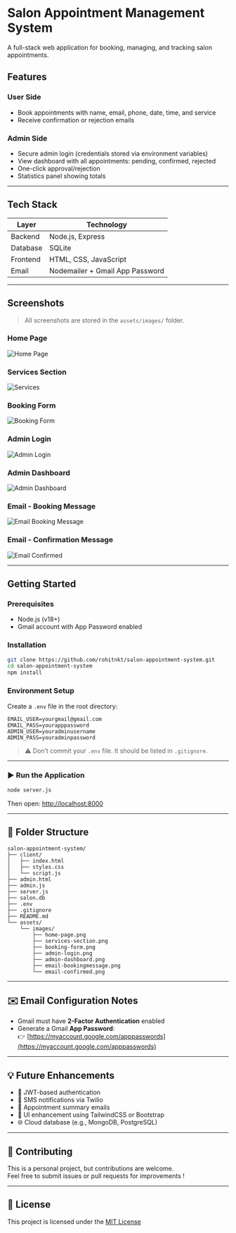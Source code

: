 # Salon Appointment Management System

A full-stack web application for booking, managing, and tracking salon appointments.

## Features

### User Side

- Book appointments with name, email, phone, date, time, and service
- Receive confirmation or rejection emails

### Admin Side

- Secure admin login (credentials stored via environment variables)
- View dashboard with all appointments: pending, confirmed, rejected
- One-click approval/rejection
- Statistics panel showing totals

---

## Tech Stack

| Layer    | Technology                      |
| -------- | ------------------------------- |
| Backend  | Node.js, Express                |
| Database | SQLite                          |
| Frontend | HTML, CSS, JavaScript           |
| Email    | Nodemailer + Gmail App Password |

---

## Screenshots

> All screenshots are stored in the `assets/images/` folder.

### Home Page

![Home Page](assets/images/home-page.png)

### Services Section

![Services](assets/images/services-section.png)

### Booking Form

![Booking Form](assets/images/booking-form.png)

### Admin Login

![Admin Login](assets/images/admin-login.png)

### Admin Dashboard

![Admin Dashboard](assets/images/admin-dashboard.png)

### Email - Booking Message

![Email Booking Message](assets/images/email-bookingmessage.png)

### Email - Confirmation Message

![Email Confirmed](assets/images/email-confirmed.png)

---

## Getting Started

### Prerequisites

- Node.js (v18+)
- Gmail account with App Password enabled

### Installation

```bash
git clone https://github.com/rohitnkt/salon-appointment-system.git
cd salon-appointment-system
npm install
```

### Environment Setup

Create a `.env` file in the root directory:

```env
EMAIL_USER=yourgmail@gmail.com
EMAIL_PASS=yourapppassword
ADMIN_USER=youradminusername
ADMIN_PASS=youradminpassword
```

> ⚠️ Don’t commit your `.env` file. It should be listed in `.gitignore`.

---

### ▶️ Run the Application

```bash
node server.js
```

Then open: [http://localhost:8000](http://localhost:8000)

---

## 📂 Folder Structure

```
salon-appointment-system/
├── client/
│   ├── index.html
│   ├── styles.css
│   └── script.js
├── admin.html
├── admin.js
├── server.js
├── salon.db
├── .env
├── .gitignore
├── README.md
└── assets/
    └── images/
        ├── home-page.png
        ├── services-section.png
        ├── booking-form.png
        ├── admin-login.png
        ├── admin-dashboard.png
        ├── email-bookingmessage.png
        └── email-confirmed.png
```

---

## ✉️ Email Configuration Notes

- Gmail must have **2-Factor Authentication** enabled
- Generate a Gmail **App Password**:  
  👉 [https://myaccount.google.com/apppasswords](https://myaccount.google.com/apppasswords)

---

## 💡 Future Enhancements

- 🔐 JWT-based authentication
- 📱 SMS notifications via Twilio
- 🧾 Appointment summary emails
- 🎨 UI enhancement using TailwindCSS or Bootstrap
- 🌐 Cloud database (e.g., MongoDB, PostgreSQL)

---

## 🤝 Contributing

This is a personal project, but contributions are welcome.  
Feel free to submit issues or pull requests for improvements !

---

## 📄 License

This project is licensed under the [MIT License](LICENSE)
